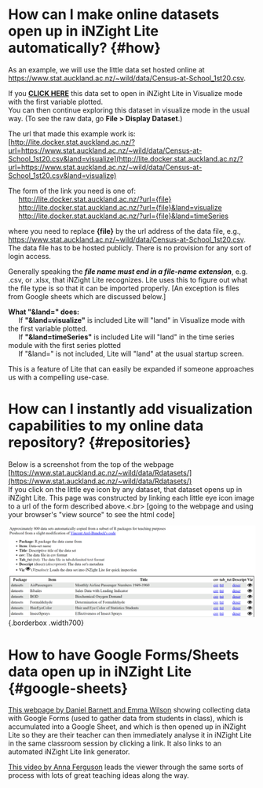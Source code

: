 # How can I make online datasets open up in iNZight Lite automatically? {#how}
As an example, we will use the little data set hosted online at https://www.stat.auckland.ac.nz/~wild/data/Census-at-School_1st20.csv.

If you [__CLICK HERE__](http://lite.docker.stat.auckland.ac.nz/?url=https://www.stat.auckland.ac.nz/~wild/data/Census-at-School_1st20.csv&land=visualize) this data set to open in iNZight Lite in Visualize mode with the first variable plotted.<br>
You can then continue exploring this dataset in visualize mode in the usual way. (To see the raw data, go __File > Display Dataset__.)

The url that made this example work is:<br>
[http://lite.docker.stat.auckland.ac.nz/?url=https://www.stat.auckland.ac.nz/~wild/data/Census-at-School_1st20.csv&land=visualize](http://lite.docker.stat.auckland.ac.nz/?url=https://www.stat.auckland.ac.nz/~wild/data/Census-at-School_1st20.csv&land=visualize)

The form of the link you need is one of:<br>
&emsp;&ensp;http://lite.docker.stat.auckland.ac.nz/?url={file} <br>
&emsp;&ensp;http://lite.docker.stat.auckland.ac.nz/?url={file}&land=visualize <br>
&emsp;&ensp;http://lite.docker.stat.auckland.ac.nz/?url={file}&land=timeSeries <br>

where you need to replace __{file}__ by the url address of the data file, e.g., https://www.stat.auckland.ac.nz/~wild/data/Census-at-School_1st20.csv. The data file has to be hosted publicly. There is no provision for any sort of login access.

Generally speaking the ___file name must end in a file-name extension___, e.g. .csv, or .xlsx, that iNZight Lite recognizes. Lite uses this to figure out what the file type is so that it can be imported properly. [An exception is files from Google sheets which are discussed below.]

__What "&land=" does:__<br>
&emsp;&ensp;If __"&land=visualize"__ is included Lite will "land" in Visualize mode with the first variable plotted.<br>
&emsp;&ensp;If __"&land=timeSeries"__ is included Lite will "land" in the time series module with the first series plotted<br>
&emsp;&ensp;If "&land=" is not included, Lite will "land" at the usual startup screen.

This is a feature of Lite that can easily be expanded if someone approaches us with a compelling use-case.

# How can I instantly add visualization capabilities to my online data repository? {#repositories}

Below is a screenshot from the top of the webpage [https://www.stat.auckland.ac.nz/~wild/data/Rdatasets/](https://www.stat.auckland.ac.nz/~wild/data/Rdatasets/) <br>
If you click on the little eye icon by any dataset, that dataset opens up in iNZight Lite. This page was constructed by linking each little eye icon image to a url of the form described above.<.br>
[going to the webpage and using your browser's "view source" to see the html code]<br>

![Convert to Date-time Menu](img/Rdata-screenshot.png){.borderbox .width700}

# How to have Google Forms/Sheets data open up in iNZight Lite {#google-sheets}

[This webpage by Daniel Barnett and Emma Wilson](https://daniel-barnett.github.io/stats_teachers_day_2019/google_forms_tutorial.html) showing collecting data with Google Forms (used to gather data from students in class), which is accumulated into a Google Sheet, and which is then opened up in iNZight Lite so they are their teacher can then immediately analyse it in iNZight Lite in the same classroom session by clicking a link. It also links to an automated iNZight Lite link generator.

[This video by Anna Ferguson](https://www.youtube.com/watch?v=xyrUpBfAJVQ) leads the viewer through the same sorts of process with lots of great teaching ideas along the way.



